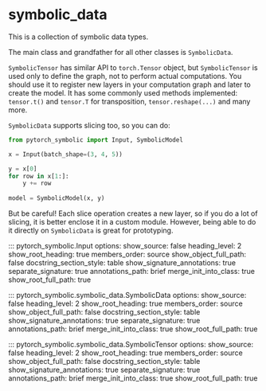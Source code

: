 # symbolic_data

This is a collection of symbolic data types. 

The main class and grandfather for all other classes is `SymbolicData`. 

``SymbolicTensor`` has similar API to ``torch.Tensor`` object,
but ``SymbolicTensor`` is used only to define the graph, not to perform actual computations. 
You should use it to register new layers in your computation graph and later to create the model.
It has some commonly used methods implemented: `tensor.t()` and `tensor.T` for transposition,
`tensor.reshape(...)` and many more.

``SymbolicData`` supports slicing too, so you can do:
```python
from pytorch_symbolic import Input, SymbolicModel

x = Input(batch_shape=(3, 4, 5))

y = x[0]
for row in x[1:]:
	y += row
	
model = SymbolicModel(x, y)
```

But be careful! Each slice operation creates a new layer,
so if you do a lot of slicing, 
it is better enclose it in a custom module.
However, being able to do it directly on ``SymbolicData`` is great for prototyping.


::: pytorch_symbolic.Input
    options:
        show_source: false
        heading_level: 2
        show_root_heading: true
        members_order: source
        show_object_full_path: false
        docstring_section_style: table
        show_signature_annotations: true
        separate_signature: true
        annotations_path: brief
        merge_init_into_class: true
        show_root_full_path: true

::: pytorch_symbolic.symbolic_data.SymbolicData
    options:
        show_source: false
        heading_level: 2
        show_root_heading: true
        members_order: source
        show_object_full_path: false
        docstring_section_style: table
        show_signature_annotations: true
        separate_signature: true
        annotations_path: brief
        merge_init_into_class: true
        show_root_full_path: true

::: pytorch_symbolic.symbolic_data.SymbolicTensor
    options:
        show_source: false
        heading_level: 2
        show_root_heading: true
        members_order: source
        show_object_full_path: false
        docstring_section_style: table
        show_signature_annotations: true
        separate_signature: true
        annotations_path: brief
        merge_init_into_class: true
        show_root_full_path: true
